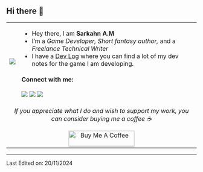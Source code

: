 ## Hi there 👋
<table>
  <tr>
    <td><img src="https://c.tenor.com/GN73MKBawZYAAAAi/busy-cute.gif"></td>
    <td>
      <ul>
        <li>Hey there, I am <strong>Sarkahn A.M</strong></li>
        <li>I’m a <em>Game Developer, Short fantasy author,</em> and a <em>Freelance Technical Writer</em></li>
        <li>I have a <a href="https://sarkahnam.github.io/">Dev Log</a> where you can find a lot of my dev notes for the game I am developing.</li>
      </ul>
      <h4>Connect with me:</h4>
      <a href="mailto:sarkahn.am@gmail.com"><img src="https://img.icons8.com/dusk/40/000000/new-post.png"/></a>
      <a href="https://sarkahnam.github.io/"><img src="https://img.icons8.com/dusk/40/000000/internet--v1.png"/></a>
      <a href="https://twitter.com/SarkahnAm"><img src="https://img.icons8.com/dusk/40/000000/twitter.png"/></a>
    </td>
  </tr>
  <tr>
    <td align="center" colspan="2">
      <p><i>If you appreciate what I do and wish to support my work, you can consider buying me a coffee ☕</i></p>
      <a href="https://www.buymeacoffee.com/" target="_blank"><img src="https://www.buymeacoffee.com/assets/img/custom_images/orange_img.png" alt="Buy Me A Coffee" style="height: 41px !important;width: 174px !important;box-shadow: 0px 3px 2px 0px rgba(190, 190, 190, 0.5) !important;-webkit-box-shadow: 0px 3px 2px 0px rgba(190, 190, 190, 0.5) !important;" ></a>
    </td>
  </tr>
</table>

------

Last Edited on: 20/11/2024
